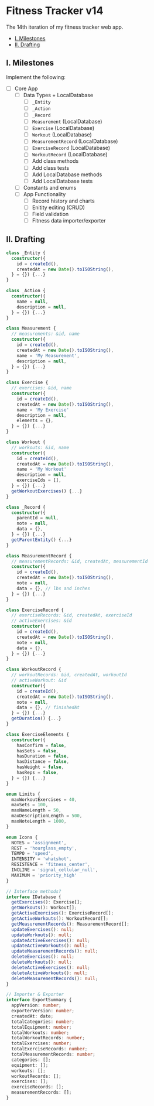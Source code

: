 # Fitness Tracker v14

The 14th iteration of my fitness tracker web app.

- [I. Milestones](#i-milestones)
- [II. Drafting](#ii-drafting)

## I. Milestones

Implement the following:

- [ ] Core App
  - [ ] Data Types + LocalDatabase
    - [ ] `_Entity`
    - [ ] `_Action`
    - [ ] `_Record`
    - [ ] `Measurement` (LocalDatabase)
    - [ ] `Exercise` (LocalDatabase)
    - [ ] `Workout` (LocalDatabase)
    - [ ] `MeasurementRecord` (LocalDatabase)
    - [ ] `ExerciseRecord` (LocalDatabase)
    - [ ] `WorkoutRecord` (LocalDatabase)
    - [ ] Add class methods
    - [ ] Add class tests
    - [ ] Add LocalDatabase methods
    - [ ] Add LocalDatabase tests
  - [ ] Constants and enums
  - [ ] App Functionality
    - [ ] Record history and charts
    - [ ] Enitity editing (CRUD)
    - [ ] Field validation
    - [ ] Fitness data importer/exporter

## II. Drafting

```typescript
class _Entity {
  constructor({
    id = createId(),
    createdAt = new Date().toISOString(),
  } = {}) {...}
}

class _Action {
  constructor({
    name = null,
    description = null,
  } = {}) {...}
}

class Measurement {
  // measurements: &id, name
  constructor({
    id = createId(),
    createdAt = new Date().toISOString(),
    name = 'My Measurement',
    description = null,
  } = {}) {...}
}

class Exercise {
  // exercises: &id, name
  constructor({
    id = createId(),
    createdAt = new Date().toISOString(),
    name = 'My Exercise'
    description = null,
    elements = {},
  } = {}) {...}
}

class Workout {
  // workouts: &id, name
  constructor({
    id = createId(),
    createdAt = new Date().toISOString(),
    name = 'My Workout'
    description = null,
    exerciseIds = [],
  } = {}) {...}
  getWorkoutExercises() {...}
}

class _Record {
  constructor({
    parentId = null,
    note = null,
    data = {},
  } = {}) {...}
  getParentEntity() {...}
}

class MeasurementRecord {
  // measurementRecords: &id, createdAt, measurementId
  constructor({
    id = createId(),
    createdAt = new Date().toISOString(),
    note = null,
    data = {}, // lbs and inches
  } = {}) {...}
}

class ExerciseRecord {
  // exerciseRecords: &id, createdAt, exerciseId
  // activeExercises: &id
  constructor({
    id = createId(),
    createdAt = new Date().toISOString(),
    note = null,
    data = {},
  } = {}) {...}
}

class WorkoutRecord {
  // workoutRecords: &id, createdAt, workoutId
  // activeWorkout: &id
  constructor({
    id = createId(),
    createdAt = new Date().toISOString(),
    note = null,
    data = {}, // finishedAt
  } = {}) {...}
  getDuration() {...}
}

class ExerciseElements {
  constructor({
    hasConfirm = false,
    hasSets = false,
    hasDuration = false,
    hasDistance = false,
    hasWeight = false,
    hasReps = false,
  } = {}) {...}
}

enum Limits {
  maxWorkoutExercises = 40,
  maxSets = 100,
  maxNameLength = 50,
  maxDescriptionLength = 500,
  maxNoteLength = 1000,
}

enum Icons {
  NOTES = 'assignment',
  REST = 'hourglass_empty',
  TEMPO = 'speed',
  INTENSITY = 'whatshot',
  RESISTENCE = 'fitness_center',
  INCLINE = 'signal_cellular_null',
  MAXIMUM = 'priority_high'
}

// Interface methods?
interface IDatabase {
  getExercises(): Exercise[];
  getWorkouts(): Workout[];
  getActiveExercises(): ExerciseRecord[];
  getActiveWorkouts(): WorkoutRecord[];
  getMeasurementRecords(): MeasurementRecord[];
  updateExercises(): null;
  updateWorkouts(): null;
  updateActiveExercises(): null;
  updateActiveWorkouts(): null;
  updateMeasurementRecords(): null;
  deleteExercises(): null;
  deleteWorkouts(): null;
  deleteActiveExercises(): null;
  deleteActiveWorkouts(): null;
  deleteMeasurementRecords(): null;
}

// Importer & Exporter
interface ExportSummary {
  appVersion: number;
  exporterVersion: number;
  createdAt: date;
  totalCategories: number;
  totalEquipment: number;
  totalWorkouts: number;
  totalWorkoutRecords: number;
  totalExercises: number;
  totalExerciseRecords: number;
  totalMeasurementRecords: number;
  categories: [];
  equipment: [];
  workouts: [];
  workoutRecords: [];
  exercises: [];
  exerciseRecords: [];
  measurementRecords: [];
}
```
